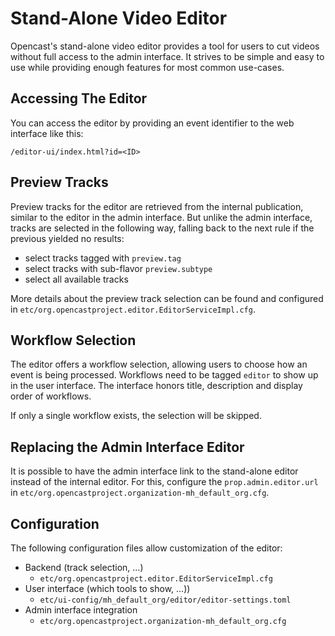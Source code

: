 Stand-Alone Video Editor
========================

Opencast's stand-alone video editor provides a tool for users to cut videos without full access to the admin interface.
It strives to be simple and easy to use while providing enough features for most common use-cases.


Accessing The Editor
--------------------

You can access the editor by providing an event identifier to the web interface like this:

```
/editor-ui/index.html?id=<ID>
```


Preview Tracks
--------------

Preview tracks for the editor are retrieved from the internal publication, similar to the editor in the admin interface.
But unlike the admin interface, tracks are selected in the following way,
falling back to the next rule if the previous yielded no results:

- select tracks tagged with `preview.tag`
- select tracks with sub-flavor `preview.subtype`
- select all available tracks

More details about the preview track selection can be found and configured in
`etc/org.opencastproject.editor.EditorServiceImpl.cfg`.


Workflow Selection
------------------

The editor offers a workflow selection, allowing users to choose how an event is being processed.
Workflows need to be tagged `editor` to show up in the user interface.
The interface honors title, description and display order of workflows.

If only a single workflow exists, the selection will be skipped.


Replacing the Admin Interface Editor
------------------------------------

It is possible to have the admin interface link to the stand-alone editor instead of the internal editor.
For this, configure the `prop.admin.editor.url` in `etc/org.opencastproject.organization-mh_default_org.cfg`.


Configuration
-------------

The following configuration files allow customization of the editor:

- Backend (track selection, …)
    - `etc/org.opencastproject.editor.EditorServiceImpl.cfg`
- User interface (which tools to show, …))
    - `etc/ui-config/mh_default_org/editor/editor-settings.toml`
- Admin interface integration
    - `etc/org.opencastproject.organization-mh_default_org.cfg`
